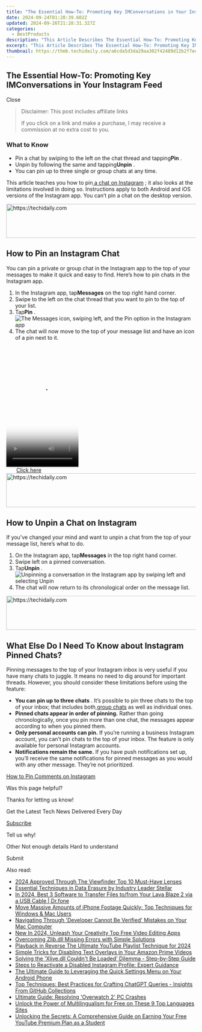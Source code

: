 ```yaml
---
title: "The Essential How-To: Promoting Key IMConversations in Your Instagram Feed"
date: 2024-09-24T01:28:39.602Z
updated: 2024-09-26T21:28:31.327Z
categories:
  - BestProducts
description: "This Article Describes The Essential How-To: Promoting Key IMConversations in Your Instagram Feed"
excerpt: "This Article Describes The Essential How-To: Promoting Key IMConversations in Your Instagram Feed"
thumbnail: https://thmb.techidaily.com/a6cda5d3da29aa302f42489d12b2f7ee98a977d6c686fb1e190a7cb786bdcbab.jpg
---
```


## The Essential How-To: Promoting Key IMConversations in Your Instagram Feed

Close 

>  Disclaimer: This post includes affiliate links
>
>  If you click on a link and make a purchase, I may receive a commission at no extra cost to you.
>

###  What to Know

* Pin a chat by swiping to the left on the chat thread and tapping**Pin** .
* Unpin by following the same and tapping**Unpin** .
* You can pin up to three single or group chats at any time.

 This article teaches you how to pin[ a chat on Instagram](https://www.lifewire.com/dm-on-instagram-5116384) ; it also looks at the limitations involved in doing so. Instructions apply to both Android and iOS versions of the Instagram app. You can’t pin a chat on the desktop version.  

<!-- affiliate ads begin -->
<a href="https://appsumo.8odi.net/c/5597632/2129740/7443" target="_top" id="2129740">
  <img src="//a.impactradius-go.com/display-ad/7443-2129740" border="0" alt="https://techidaily.com" width="728" height="90"/>
</a>
<img height="0" width="0" src="https://appsumo.8odi.net/i/5597632/2129740/7443" style="position:absolute;visibility:hidden;" border="0" />
<!-- affiliate ads end -->

##  How to Pin an Instagram Chat

 You can pin a private or group chat in the Instagram app to the top of your messages to make it quick and easy to find. Here’s how to pin chats in the Instagram app.

1. In the Instagram app, tap**Messages** on the top right hand corner.
2. Swipe to the left on the chat thread that you want to pin to the top of your list.
3. Tap**Pin** .  
![The Messages icon, swiping left, and the Pin option in the Instagram app](https://www.lifewire.com/thmb/L1Bmq6NL7SEd8A7onxaAOvpU5Yk=/1500x0/filters:no_upscale():max_bytes(150000):strip_icc():format(webp)/Pin-Conversation-on-Instagram-cae1af93f10244048b37a0553ca908de.jpg)
4. The chat will now move to the top of your message list and have an icon of a pin next to it.

<!-- affiliate ads begin -->
<span id="1630055">
					<video width="192" height="320" style="cursor:pointer"
           poster="//a.impactradius-go.com/display-clicktoplayimage/1630055.png"
           onclick="if(!this.playClicked){this.play();this.setAttribute('controls',true);this.playClicked=true;}">
	   <source src="//a.impactradius-go.com/display-ad/18460-1630055">
	   <img src="//a.impactradius-go.com/display-clicktoplayimage/1630055.png" style="border: none; height: 100%; width: 100%; object-fit: contain">
	</video>
	<div style="width:120px;text-align:center"><a href="javascript:window.open(decodeURIComponent('https%3A%2F%2Fcaperobbin.sjv.io%2Fc%2F5597632%2F1630055%2F18460'), '_blank');void(0);">Click here</a></div>
</span>
<img height="0" width="0" src="https://imp.pxf.io/i/5597632/1630055/18460" style="position:absolute;visibility:hidden;" border="0" />
<!-- affiliate ads end -->

<!-- affiliate ads begin -->
<a href="https://appsumo.8odi.net/c/5597632/2082536/7443" target="_top" id="2082536">
  <img src="//a.impactradius-go.com/display-ad/7443-2082536" border="0" alt="https://techidaily.com" width="728" height="90"/>
</a>
<img height="0" width="0" src="https://appsumo.8odi.net/i/5597632/2082536/7443" style="position:absolute;visibility:hidden;" border="0" />
<!-- affiliate ads end -->

##  How to Unpin a Chat on Instagram

 If you’ve changed your mind and want to unpin a chat from the top of your message list, here’s what to do.

1. On the Instagram app, tap**Messages** in the top right hand corner.
2. Swipe left on a pinned conversation.
3. Tap**Unpin** .  
![Unpinning a conversation in the Instagram app by swiping left and selecting Unpin](https://www.lifewire.com/thmb/u2eyv-AV4vn_Y5AtJw3WrCT-t2w=/1500x0/filters:no_upscale():max_bytes(150000):strip_icc():format(webp)/Unpin-Convo-in-Instagram-e0e7167ebfec4038ae8ec392d73bc8d2.jpg)
4. The chat will now return to its chronological order on the message list.

<!-- affiliate ads begin -->
<a href="https://appsumo.8odi.net/c/5597632/2052063/7443" target="_top" id="2052063">
  <img src="//a.impactradius-go.com/display-ad/7443-2052063" border="0" alt="https://techidaily.com" width="728" height="90"/>
</a>
<img height="0" width="0" src="https://appsumo.8odi.net/i/5597632/2052063/7443" style="position:absolute;visibility:hidden;" border="0" />
<!-- affiliate ads end -->

##  What Else Do I Need To Know about Instagram Pinned Chats?

 ‌Pinning messages to the top of your Instagram inbox is very useful if you have many chats to juggle. It means no need to dig around for important threads. However, you should consider these limitations before using the feature:  

* **You can pin up to three chats** . It’s possible to pin three chats to the top of your inbox; that includes both[ group chats](https://www.lifewire.com/make-instagram-group-chat-5704891) as well as individual ones.
* **Pinned chats appear in order of pinning.** Rather than going chronologically, once you pin more than one chat, the messages appear according to when you pinned them.
* **Only personal accounts can pin.** If you’re running a business Instagram account, you can’t pin chats to the top of your inbox. The feature is only available for personal Instagram accounts.
* **Notifications remain the same.** If you have push notifications set up, you’ll receive the same notifications for pinned messages as you would with any other message. They’re not prioritized.

[ How to Pin Comments on Instagram ](https://www.lifewire.com/pin-comments-on-instagram-5521763) 

Was this page helpful?

Thanks for letting us know!

 Get the Latest Tech News Delivered Every Day

[ Subscribe ](https://www.lifewire.com/#) 

Tell us why!

 Other  Not enough details  Hard to understand 

 Submit 

<ins class="adsbygoogle"
     style="display:block"
     data-ad-format="autorelaxed"
     data-ad-client="ca-pub-7571918770474297"
     data-ad-slot="1223367746"></ins>

<ins class="adsbygoogle"
     style="display:block"
     data-ad-client="ca-pub-7571918770474297"
     data-ad-slot="8358498916"
     data-ad-format="auto"
     data-full-width-responsive="true"></ins>

<span class="atpl-alsoreadstyle">Also read:</span>
<div><ul>
<li><a href="https://some-guidance.techidaily.com/2024-approved-through-the-viewfinder-top-10-must-have-lenses/"><u>2024 Approved Through The Viewfinder Top 10 Must-Have Lenses</u></a></li>
<li><a href="https://data-safeguard.techidaily.com/essential-techniques-in-data-erasure-by-industry-leader-stellar/"><u>Essential Techniques in Data Erasure by Industry Leader Stellar</u></a></li>
<li><a href="https://android-transfer.techidaily.com/in-2024-best-3-software-to-transfer-files-tofrom-your-lava-blaze-2-via-a-usb-cable-drfone-by-drfone-transfer-from-android-transfer-from-android/"><u>In 2024, Best 3 Software to Transfer Files to/from Your Lava Blaze 2 via a USB Cable | Dr.fone</u></a></li>
<li><a href="https://vp-tips.techidaily.com/move-massive-amounts-of-iphone-footage-quickly-top-techniques-for-windows-and-mac-users/"><u>Move Massive Amounts of iPhone Footage Quickly: Top Techniques for Windows & Mac Users</u></a></li>
<li><a href="https://tech-renaissance.techidaily.com/navigating-through-developer-cannot-be-verified-mistakes-on-your-mac-computer/"><u>Navigating Through 'Developer Cannot Be Verified' Mistakes on Your Mac Computer</u></a></li>
<li><a href="https://ai-driven-video-production.techidaily.com/new-in-2024-unleash-your-creativity-top-free-video-editing-apps/"><u>New In 2024, Unleash Your Creativity Top Free Video Editing Apps</u></a></li>
<li><a href="https://tech-renaissance.techidaily.com/overcoming-zlibdll-missing-errors-with-simple-solutions/"><u>Overcoming Zlib.dll Missing Errors with Simple Solutions</u></a></li>
<li><a href="https://youtube-webster.techidaily.com/ack-in-reverse-the-ultimate-youtube-playlist-technique-for-2024/"><u>Playback in Reverse The Ultimate YouTube Playlist Technique for 2024</u></a></li>
<li><a href="https://tech-renaissance.techidaily.com/simple-tricks-for-disabling-text-overlays-in-your-amazon-prime-videos/"><u>Simple Tricks for Disabling Text Overlays in Your Amazon Prime Videos</u></a></li>
<li><a href="https://tech-renaissance.techidaily.com/solving-the-xlivedll-couldnt-be-loaded-dilemma-step-by-step-guide/"><u>Solving the 'Xlive.dll Couldn't Be Loaded' Dilemma - Step-by-Step Guide</u></a></li>
<li><a href="https://tech-recovery.techidaily.com/steps-to-reactivate-a-disabled-instagram-profile-expert-guidance/"><u>Steps to Reactivate a Disabled Instagram Profile: Expert Guidance</u></a></li>
<li><a href="https://tech-renaissance.techidaily.com/the-ultimate-guide-to-leveraging-the-quick-settings-menu-on-your-android-phone/"><u>The Ultimate Guide to Leveraging the Quick Settings Menu on Your Android Phone</u></a></li>
<li><a href="https://tech-haven.techidaily.com/top-techniques-best-practices-for-crafting-chatgpt-queries-insights-from-github-collections/"><u>Top Techniques: Best Practices for Crafting ChatGPT Queries - Insights From GitHub Collections</u></a></li>
<li><a href="https://win-answers.techidaily.com/ultimate-guide-resolving-overwatch-2-pc-crashes/"><u>Ultimate Guide: Resolving 'Overwatch 2' PC Crashes</u></a></li>
<li><a href="https://tech-renaissance.techidaily.com/unlock-the-power-of-multilingualism-for-free-on-these-9-top-languages-sites/"><u>Unlock the Power of Multilingualism for Free on These 9 Top Languages Sites</u></a></li>
<li><a href="https://tech-renaissance.techidaily.com/unlocking-the-secrets-a-comprehensive-guide-on-earning-your-free-youtube-premium-plan-as-a-student/"><u>Unlocking the Secrets: A Comprehensive Guide on Earning Your Free YouTube Premium Plan as a Student</u></a></li>
</ul></div>

